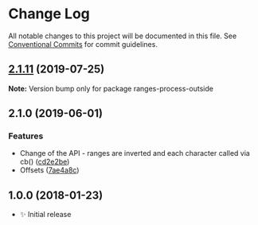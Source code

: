 # Change Log

All notable changes to this project will be documented in this file.
See [Conventional Commits](https://conventionalcommits.org) for commit guidelines.

## [2.1.11](https://gitlab.com/codsen/codsen/compare/ranges-process-outside@2.1.10...ranges-process-outside@2.1.11) (2019-07-25)

**Note:** Version bump only for package ranges-process-outside





## 2.1.0 (2019-06-01)

### Features

- Change of the API - ranges are inverted and each character called via cb() ([cd2e2be](https://gitlab.com/codsen/codsen/commit/cd2e2be))
- Offsets ([7ae4a8c](https://gitlab.com/codsen/codsen/commit/7ae4a8c))

## 1.0.0 (2018-01-23)

- ✨ Initial release
